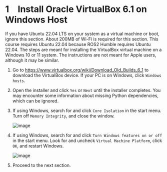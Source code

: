 # 1&emsp;Install Oracle VirtualBox 6.1 on Windows Host 
If you have Ubuntu 22.04 LTS on your system as a virtual machine or boot, ignore this section. About 200MB of Wi-Fi is required for this section. This course requires Ubuntu 22.04 because ROS2 Humble requires Ubuntu 22.04. The steps are meant for installing the VirtualBox virtual machine on a Windows 10 or 11 system.  The instructions are not meant for Apple users, although it may be similar.


1. Go to https://www.virtualbox.org/wiki/Download_Old_Builds_6_1 to download the VirtualBox device. If your PC is on Windows, click `Windows hosts`.
2. Open the installer and click `Yes` or `Next` until the installer completes. You may encounter some information about missing Python dependencies, which can be ignored.
3. If using Windows, search for and click `Core Isolation` in the start menu. Turn off `Memory Integrity`, and close the window.

   ![image](https://github.com/user-attachments/assets/8197320e-70aa-44f9-a53d-756035730bc6)

5. If using Windows, search for and click `Turn Windows features on or off` in the start menu. Look for and uncheck `Virtual Machine Platform`, click `OK`, and restart Windows.

   ![image](https://github.com/user-attachments/assets/f6c6c1b6-8eee-49d2-b215-4a3346179aab)

7. Proceed to the next section.
